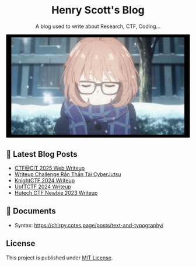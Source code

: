 <div align="center">

  # Henry Scott's Blog

  A blog used to write about Research, CTF, Coding...

  <img src="https://raw.githubusercontent.com/T3l3sc0p3/CDN-for-personal-use/Kuriyama-Mirai/gifs/cold.gif" alt="blog">

</div>

## :closed_book: Latest Blog Posts

<!-- Fetch-Blog-Post:Start -->
- [CTF@CIT 2025 Web Writeup](https://t3l3sc0p3.github.io/posts/ctf-cit-2025-web-writeup/)
- [Writeup Challenge Rắn Thần Tài CyberJutsu](https://t3l3sc0p3.github.io/posts/writeup-ran-than-tai-cyberjutsu/)
- [KnightCTF 2024 Writeup](https://t3l3sc0p3.github.io/posts/knightctf-2024-writeup/)
- [UofTCTF 2024 Writeup](https://t3l3sc0p3.github.io/posts/uoftctf-2024-writeup/)
- [Hutech CTF Newbie 2023 Writeup](https://t3l3sc0p3.github.io/posts/hutech-ctf-newbie-2023-writeup/)
<!-- Fetch-Blog-Post:End -->

## :book: Documents

- Syntax: https://chirpy.cotes.page/posts/text-and-typography/

## License

This project is published under [MIT License][license].

[license]: https://github.com/T3l3sc0p3/t3l3sc0p3.github.io/blob/master/LICENSE
